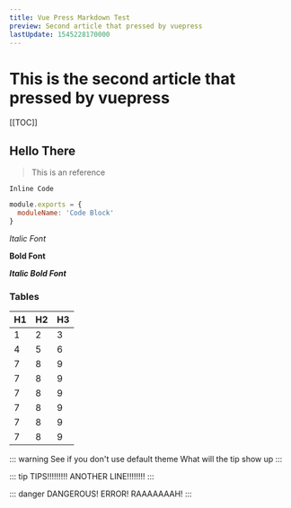 ```yaml
---
title: Vue Press Markdown Test
preview: Second article that pressed by vuepress
lastUpdate: 1545228170000
---
```


# This is the second article that pressed by vuepress

[[TOC]]

## Hello There

> This is an reference

`Inline Code`

```javascript
module.exports = {
  moduleName: 'Code Block'
}
```

_Italic Font_

**Bold Font**

**_Italic Bold Font_**

### Tables

| H1  | H2  | H3  |
| --- | --- | --- |
| 1   | 2   | 3   |
| 4   | 5   | 6   |
| 7   | 8   | 9   |
| 7   | 8   | 9   |
| 7   | 8   | 9   |
| 7   | 8   | 9   |
| 7   | 8   | 9   |
| 7   | 8   | 9   |

::: warning
See if you don't use default theme
What will the tip show up
:::

::: tip
TIPS!!!!!!!!!
ANOTHER LINE!!!!!!!!
:::

::: danger
DANGEROUS!
ERROR!
RAAAAAAAH!
:::
